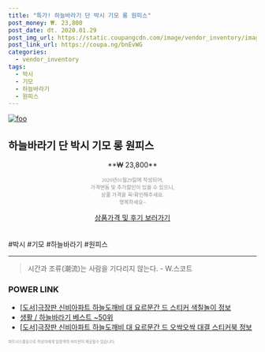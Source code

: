 ```yaml
--- 
title: "특가! 하늘바라기 단 박시 기모 롱 원피스" 
post_money: ₩. 23,800 
post_date: dt. 2020.01.29 
post_img_url: https://static.coupangcdn.com/image/vendor_inventory/images/2018/12/24/17/8/85b68c7a-e7c0-462d-b5c3-c1e9c7fcb4e1.jpg 
post_link_url: https://coupa.ng/bnEvWG 
categories: 
  - vendor_inventory 
tags: 
  - 박시 
  - 기모 
  - 하늘바라기 
  - 원피스 
--- 
```

[![foo](https://static.coupangcdn.com/image/vendor_inventory/images/2018/12/24/17/8/85b68c7a-e7c0-462d-b5c3-c1e9c7fcb4e1.jpg)](https://coupa.ng/bnEvWG) 

## 하늘바라기 단 박시 기모 롱 원피스 
<p style="text-align: center;">**₩ 23,800**</p> 
<p style="text-align: center;"><span style="color: #898c8f; font-family: Georgia,Times,serif; font-size: 0.75em;">2020년01월29일에 작성되어, <br>가격변동 및 추가할인이 있을 수 있으니,<br> 상품 가격을 꼭!확인해주세요.<br>행복하세요~</span> 
</p>	 
<div markdown="0" style="text-align: center;"><a href="https://coupa.ng/bnEvWG" class="btn btn--success">상품가격 및 후기 보러가기</a></div> 
<br><br> 
  #박시 #기모 #하늘바라기 #원피스 
<hr> 

> 시간과 조류(潮流)는 사람을 기다리지 않는다. - W.스코트 


### POWER LINK

* <a href="https://blog.naver.com/santokki14/221775359383" target="_blank">[도서]극장판 신비아파트 하늘도깨비 대 요르문간 드 스티커 색칠놀이 정보</a>
* <a href="https://blog.naver.com/santokki14/221785218672" target="_blank">생활 / 하늘바라기 베스트 ~50위</a>
* <a href="https://blog.naver.com/fasyy4321/221773926744" target="_blank">[도서]극장판 신비아파트 하늘도깨비 대 요르문간 드 오싹오싹 대결 스티커북 정보</a>

<span style="color: #898c8f; font-family: Georgia,Times,serif; font-size: 0.55em;">파트너스활동으로 작성자에게 일정액의 커미션이 제공될수 있습니다.</span> 
